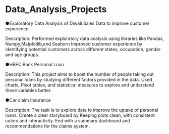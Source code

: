 # Data_Analysis_Projects

●Exploratory Data Analysis of Diwali Sales Data to improve customer experience

Description: Performed exploratory data analysis using libraries like Pandas, Numpy,Matplotlib,and Seaborn Improved customer experience by identifying potential customers across different states, occupation, gender and age groups.


●HBFC Bank Personal Loan

Description: This project aims to boost the number of people taking out personal loans by studying different factors provided in the data.
Used charts, Pivot tables, and statistical measures to explore and understand these variables better.

●Car claim Insurance

Description: The task is to explore data to improve the uptake of personal loans. 
Create a clear storyboard by Keeping plots clean, with consistent colors and interactivity. End with a summary dashboard and recommendations for the claims system.

